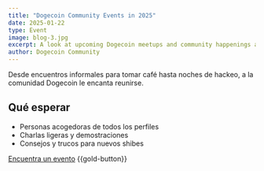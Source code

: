 ```yaml
---
title: "Dogecoin Community Events in 2025"
date: 2025-01-22
type: Event
image: blog-3.jpg
excerpt: A look at upcoming Dogecoin meetups and community happenings around the world.
author: Dogecoin Community
---
```


Desde encuentros informales para tomar café hasta noches de hackeo, a la comunidad Dogecoin le encanta reunirse.

## Qué esperar

- Personas acogedoras de todos los perfiles
- Charlas ligeras y demostraciones
- Consejos y trucos para nuevos shibes

[Encuentra un evento](https://community.dogecoin.com) {{gold-button}}


